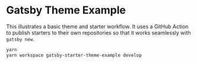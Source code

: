 # Gatsby Theme Example

This illustrates a basic theme and starter workflow. It uses a GitHub Action to publish
starters to their own repositories so that it works seamlessly with `gatsby new`.

```sh
yarn
yarn workspace gatsby-starter-theme-example develop
```
